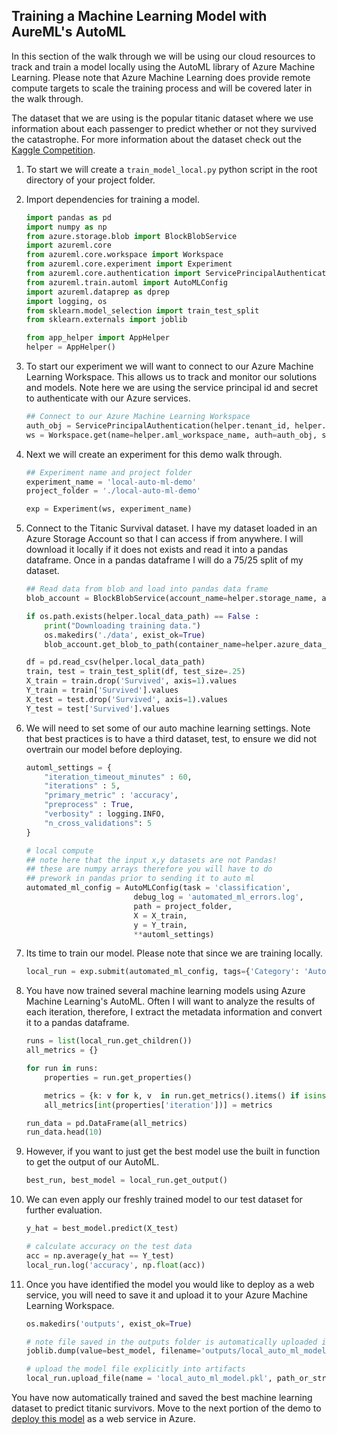 ## Training a Machine Learning Model with AureML's AutoML

In this section of the walk through we will be using our cloud resources to track and train a model locally using the AutoML library of Azure Machine Learning. Please note that Azure Machine Learning does provide remote compute targets to scale the training process and will be covered later in the walk through. 

The dataset that we are using is the popular titanic dataset where we use information about each passenger to predict whether or not they survived the catastrophe. For more information about the dataset check out the [Kaggle Competition](https://www.kaggle.com/c/titanic).  

1. To start we will create a `train_model_local.py` python script in the root directory of your project folder. 

1. Import dependencies for training a model. 
    ```python
    import pandas as pd
    import numpy as np
    from azure.storage.blob import BlockBlobService
    import azureml.core
    from azureml.core.workspace import Workspace
    from azureml.core.experiment import Experiment
    from azureml.core.authentication import ServicePrincipalAuthentication
    from azureml.train.automl import AutoMLConfig
    import azureml.dataprep as dprep
    import logging, os
    from sklearn.model_selection import train_test_split
    from sklearn.externals import joblib

    from app_helper import AppHelper
    helper = AppHelper()
    ```

1. To start our experiment we will want to connect to our Azure Machine Learning Workspace. This allows us to track and monitor our solutions and models. Note here we are using the service principal id and secret to authenticate with our Azure services.   
    ```python
    ## Connect to our Azure Machine Learning Workspace
    auth_obj = ServicePrincipalAuthentication(helper.tenant_id, helper.username, helper.password)
    ws = Workspace.get(name=helper.aml_workspace_name, auth=auth_obj, subscription_id=helper.subscription_id, resource_group=helper.aml_resource_group )
    ```

1. Next we will create an experiment for this demo walk through. 
    ```python
    ## Experiment name and project folder
    experiment_name = 'local-auto-ml-demo'
    project_folder = './local-auto-ml-demo'

    exp = Experiment(ws, experiment_name)
    ```

1. Connect to the Titanic Survival dataset. I have my dataset loaded in an Azure Storage Account so that I can access if from anywhere. I will download it locally if it does not exists and read it into a pandas dataframe. Once in a pandas dataframe I will do a 75/25 split of my dataset.   
    ```python
    ## Read data from blob and load into pandas data frame
    blob_account = BlockBlobService(account_name=helper.storage_name, account_key=helper.storage_key)

    if os.path.exists(helper.local_data_path) == False :
        print("Downloading training data.")
        os.makedirs('./data', exist_ok=True)
        blob_account.get_blob_to_path(container_name=helper.azure_data_container, blob_name=helper.azure_data_path, file_path=helper.local_data_path)

    df = pd.read_csv(helper.local_data_path)
    train, test = train_test_split(df, test_size=.25)
    X_train = train.drop('Survived', axis=1).values
    Y_train = train['Survived'].values
    X_test = test.drop('Survived', axis=1).values
    Y_test = test['Survived'].values
    ```

1. We will need to set some of our auto machine learning settings. Note that best practices is to have a third dataset, test, to ensure we did not overtrain our model before deploying. 
    ```python
    automl_settings = {
        "iteration_timeout_minutes" : 60,
        "iterations" : 5,
        "primary_metric" : 'accuracy',
        "preprocess" : True,
        "verbosity" : logging.INFO,
        "n_cross_validations": 5
    }

    # local compute
    ## note here that the input x,y datasets are not Pandas!
    ## these are numpy arrays therefore you will have to do 
    ## prework in pandas prior to sending it to auto ml
    automated_ml_config = AutoMLConfig(task = 'classification',
                            debug_log = 'automated_ml_errors.log',
                            path = project_folder,
                            X = X_train,
                            y = Y_train,
                            **automl_settings)
    ```

1. Its time to train our model. Please note that since we are training locally.   
    ```python
    local_run = exp.submit(automated_ml_config, tags={'Category': 'AutoMLExample'}, show_output=True)
    ```

1. You have now trained several machine learning models using Azure Machine Learning's AutoML. Often I will want to analyze the results of each iteration, therefore, I extract the metadata information and convert it to a pandas dataframe.  
    ```python
    runs = list(local_run.get_children())
    all_metrics = {}

    for run in runs:
        properties = run.get_properties()

        metrics = {k: v for k, v  in run.get_metrics().items() if isinstance(v, float)}
        all_metrics[int(properties['iteration'])] = metrics

    run_data = pd.DataFrame(all_metrics)
    run_data.head(10)
    ```

1. However, if you want to just get the best model use the built in function to get the output of our AutoML.  
    ```python
    best_run, best_model = local_run.get_output()
    ```

1. We can even apply our freshly trained model to our test dataset for further evaluation. 
    ```python
    y_hat = best_model.predict(X_test)

    # calculate accuracy on the test data
    acc = np.average(y_hat == Y_test)
    local_run.log('accuracy', np.float(acc))
    ```

1. Once you have identified the model you would like to deploy as a web service, you will need to save it and upload it to your Azure Machine Learning Workspace. 
    ```python
    os.makedirs('outputs', exist_ok=True)

    # note file saved in the outputs folder is automatically uploaded into experiment record
    joblib.dump(value=best_model, filename='outputs/local_auto_ml_model.pkl')

    # upload the model file explicitly into artifacts 
    local_run.upload_file(name = 'local_auto_ml_model.pkl', path_or_stream = 'outputs/local_auto_ml_model.pkl')
    ```

You have now automatically trained and saved the best machine learning dataset to predict titanic survivors. Move to the next portion of the demo to [deploy this model](./03_DeployModel.md) as a web service in Azure.   